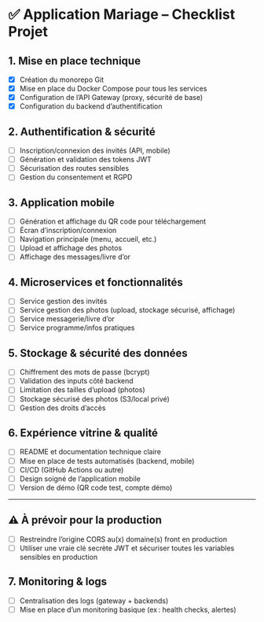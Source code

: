 # ✅ Application Mariage – Checklist Projet

## 1. Mise en place technique
- [x] Création du monorepo Git
- [x] Mise en place du Docker Compose pour tous les services
- [x] Configuration de l’API Gateway (proxy, sécurité de base)
- [x] Configuration du backend d’authentification

## 2. Authentification & sécurité
- [ ] Inscription/connexion des invités (API, mobile)
- [ ] Génération et validation des tokens JWT
- [ ] Sécurisation des routes sensibles
- [ ] Gestion du consentement et RGPD

## 3. Application mobile
- [ ] Génération et affichage du QR code pour téléchargement
- [ ] Écran d’inscription/connexion
- [ ] Navigation principale (menu, accueil, etc.)
- [ ] Upload et affichage des photos
- [ ] Affichage des messages/livre d’or

## 4. Microservices et fonctionnalités
- [ ] Service gestion des invités
- [ ] Service gestion des photos (upload, stockage sécurisé, affichage)
- [ ] Service messagerie/livre d’or
- [ ] Service programme/infos pratiques

## 5. Stockage & sécurité des données
- [ ] Chiffrement des mots de passe (bcrypt)
- [ ] Validation des inputs côté backend
- [ ] Limitation des tailles d’upload (photos)
- [ ] Stockage sécurisé des photos (S3/local privé)
- [ ] Gestion des droits d’accès

## 6. Expérience vitrine & qualité
- [ ] README et documentation technique claire
- [ ] Mise en place de tests automatisés (backend, mobile)
- [ ] CI/CD (GitHub Actions ou autre)
- [ ] Design soigné de l’application mobile
- [ ] Version de démo (QR code test, compte démo)

---
## ⚠️ À prévoir pour la production
- [ ] Restreindre l’origine CORS au(x) domaine(s) front en production
- [ ] Utiliser une vraie clé secrète JWT et sécuriser toutes les variables sensibles en production

## 7. Monitoring & logs
- [ ] Centralisation des logs (gateway + backends)
- [ ] Mise en place d’un monitoring basique (ex : health checks, alertes)
